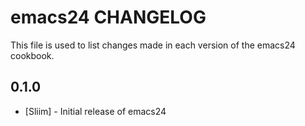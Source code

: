 emacs24 CHANGELOG
=================

This file is used to list changes made in each version of the emacs24 cookbook.

0.1.0
-----
- [Sliim] - Initial release of emacs24
